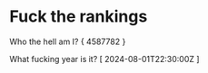 # Fuck the rankings

Who the hell am I?
{ 4587782 }

What fucking year is it?
[ 2024-08-01T22:30:00Z ]
